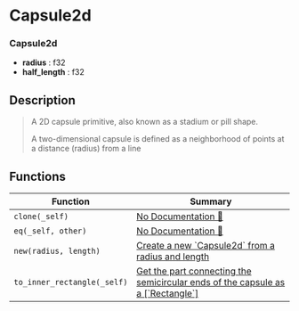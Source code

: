 # Capsule2d

### Capsule2d

- **radius** : f32
- **half\_length** : f32

## Description

>  A 2D capsule primitive, also known as a stadium or pill shape.
> 
>  A two-dimensional capsule is defined as a neighborhood of points at a distance (radius) from a line

## Functions

| Function | Summary |
| --- | --- |
| `clone(_self)` | [No Documentation 🚧](./capsule2d/clone.md) |
| `eq(_self, other)` | [No Documentation 🚧](./capsule2d/eq.md) |
| `new(radius, length)` | [ Create a new \`Capsule2d\` from a radius and length](./capsule2d/new.md) |
| `to_inner_rectangle(_self)` | [ Get the part connecting the semicircular ends of the capsule as a \[\`Rectangle\`\]](./capsule2d/to_inner_rectangle.md) |